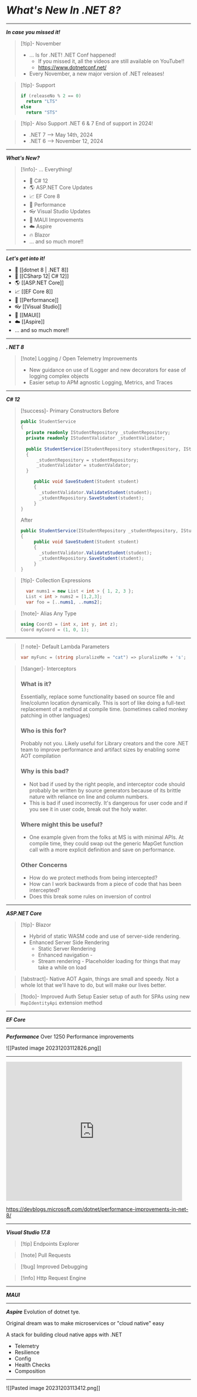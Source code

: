 # _What's New In .NET 8?_

---

___In case you missed it!___
> [!tip]- November
>  - ... Is for .NET! .NET Conf happened!
> 	 - If you missed it, all the videos are still available on YouTube!!
> 	 - https://www.dotnetconf.net/
>  - Every November, a new major version of .NET releases!

> [!tip]- Support
> ```csharp
> if (releaseNo % 2 == 0)
>	return "LTS"
>else
>	return "STS"
>```

> [!tip]- Also Support
> .NET 6 & 7 End of support in 2024!
> - .NET 7 --> May 14th, 2024
> - .NET 6 --> November 12, 2024

---
___What's New?___
>[!info]- ... Everything!
> - 💜 C# 12 
> - 🌎 ASP.NET Core Updates 
> - 📈 EF Core 8 
> - 💪 Performance 
> - 👓 Visual Studio Updates
> - 🌴 MAUI Improvements
> - ☁️ Aspire
> - 🔥 Blazor
> - ... and so much more!!

---
___Let's get into it!___
- 🤖 [[dotnet 8 | .NET 8]] 
- 💜 [[CSharp 12| C# 12]]
- 🌎 [[ASP.NET Core]]
- 📈 [[EF Core 8]]
- 💪 [[Performance]]
- 👓 [[Visual Studio]]
- 🌴 [[MAUI]]
- ☁️ [[Aspire]]
- ... and so much more!!
---
___. NET 8___
> [!note] Logging / Open Telemetry Improvements
>  - New guidance on use of ILogger and new decorators for ease of logging complex objects
>  - Easier setup to APM agnostic Logging, Metrics, and Traces

---
___C# 12___
> [!success]- Primary Constructors
> Before
> ``` csharp
> public StudentService
> {
> 	private readonly IStudentRepository _studentRepository;
> 	private readonly IStudentValidator _studentValidator;
> 	
> 	public StudentService(IStudentRepository studentRepository, IStudentValidator studentValidator)
> 	{
> 		_studentRepository = studentRepository;
> 		_studentValidator = studentValdator;
> 	}
> 
>      public void SaveStudent(Student student)
>      {
> 	     _studentValidator.ValidateStudent(student);
> 	     _studentRepository.SaveStudent(student);
>      }
> }
>```
>After
>```csharp
>public StudentService(IStudentRepository _studentRepository, IStudentValidator _studentValidator)
> {
>      public void SaveStudent(Student student)
>      {
> 	     _studentValidator.ValidateStudent(student);
> 	     _studentRepository.SaveStudent(student);
>      }
> }
>```

>[!tip]- Collection Expressions
>```csharp
>	var nums1 = new List < int > { 1, 2, 3 };
>	List < int > nums2 = [1,2,3];
>	var foo = [..nums1, ..nums2];
>```

> [!note]- Alias Any Type
> ```csharp
> using Coord3 = (int x, int y, int z);
> Coord myCoord = (1, 0, 1);
> ```

---

>[!    note]- Default Lambda Parameters
>```csharp
>var myFunc = (string pluralizeMe = "cat") => pluralizeMe + 's';
>```

> [!danger]- Interceptors
> ### What is it?
> Essentially, replace some functionality based on source file and line/column location dynamically. This is sort of like doing a full-text replacement of a method at compile time. (sometimes called monkey patching in other languages)
> ### Who is this for?
> Probably not you. Likely useful for Library creators and the core .NET team to improve performance and artifact sizes by enabling some AOT compilation
> ### Why is this bad?
> - Not bad if used by the right people, and interceptor code should probably be written by source generators because of its brittle nature with reliance on line and column numbers.
> - This is bad if used incorrectly. It's dangerous for user code and if you see it in user code, break out the holy water.
> ### Where might this be useful?
> - One example given from the folks at MS is with minimal APIs. At compile time, they could swap out the generic MapGet function call with a more explicit definition and save on performance.
> ### Other Concerns
> - How do we protect methods from being intercepted?
> - How can I work backwards from a piece of code that has been intercepted?
> - Does this break some rules on inversion of control


---
___ASP.NET Core___
> [!tip]- Blazor
> - Hybrid of static WASM code and use of server-side rendering.
> - Enhanced Server Side Rendering
>	- Static Server Rendering
>	- Enhanced navigation -
>	- Stream rendering - Placeholder loading for things that may take a while on load

> [!abstract]- Native AOT
> Again, things are small and speedy. Not a whole lot that we'll have to do, but will make our lives better.

>[!todo]- Improved Auth Setup
> Easier setup of auth for SPAs using new ```MapIdentityApi``` extension method

---
 ___EF Core___

---
___Performance___
Over 1250 Performance improvements

![[Pasted image 20231203112826.png]]

---

<iframe src="https://giphy.com/embed/yXVO50FJIJMSQ" width="480" height="378" frameBorder="0" class="giphy-embed" allowFullScreen></iframe>

https://devblogs.microsoft.com/dotnet/performance-improvements-in-net-8/

---
 ___Visual Studio 17.8___
>[!tip] Endpoints Explorer

>[!note] Pull Requests

>[!bug] Improved Debugging 

> [!info] Http Request Engine

---
___MAUI___



---
 ___Aspire___
Evolution of dotnet tye.

Original dream was to make microservices or "cloud native" easy

A stack for building cloud native apps with .NET

- Telemetry
- Resilience
- Config
- Health Checks
- Composition
---

![[Pasted image 20231203113412.png]]